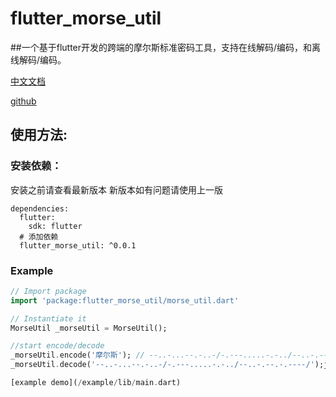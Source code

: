 # flutter_morse_util

##一个基于flutter开发的跨端的摩尔斯标准密码工具，支持在线解码/编码，和离线解码/编码。

[中文文档](https://github.com/M78Code/flutter_morse_util.git/README.md)

[github](https://github.com/M78Code/flutter_morse_util)

## 使用方法:

### 安装依赖：

安装之前请查看最新版本
新版本如有问题请使用上一版
```
dependencies:
  flutter:
    sdk: flutter
  # 添加依赖
  flutter_morse_util: ^0.0.1
```

### Example

``` dart
// Import package
import 'package:flutter_morse_util/morse_util.dart'

// Instantiate it
MorseUtil _morseUtil = MorseUtil();

//start encode/decode
_morseUtil.encode('摩尔斯'); // --..-...--.-..-/-.---.....-.-../--..-.--.-.----/
_morseUtil.decode('--..-...--.-..-/-.---.....-.-../--..-.--.-.----/');j // 摩尔斯

[example demo](/example/lib/main.dart)

```
